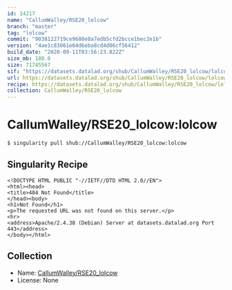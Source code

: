 ```yaml
---
id: 14217
name: "CallumWalley/RSE20_lolcow"
branch: "master"
tag: "lolcow"
commit: "9038122719ce9680e8a7edb5cfd2bcce1bec2e1b"
version: "4ae1c83061e04d6eba8cd4d06cf56412"
build_date: "2020-09-11T03:56:23.822Z"
size_mb: 180.0
size: 71745567
sif: "https://datasets.datalad.org/shub/CallumWalley/RSE20_lolcow/lolcow/2020-09-11-90381227-4ae1c830/4ae1c83061e04d6eba8cd4d06cf56412.sif"
url: https://datasets.datalad.org/shub/CallumWalley/RSE20_lolcow/lolcow/2020-09-11-90381227-4ae1c830/
recipe: https://datasets.datalad.org/shub/CallumWalley/RSE20_lolcow/lolcow/2020-09-11-90381227-4ae1c830/Singularity
collection: CallumWalley/RSE20_lolcow
---
```


# CallumWalley/RSE20_lolcow:lolcow

```bash
$ singularity pull shub://CallumWalley/RSE20_lolcow:lolcow
```

## Singularity Recipe

```singularity
<!DOCTYPE HTML PUBLIC "-//IETF//DTD HTML 2.0//EN">
<html><head>
<title>404 Not Found</title>
</head><body>
<h1>Not Found</h1>
<p>The requested URL was not found on this server.</p>
<hr>
<address>Apache/2.4.38 (Debian) Server at datasets.datalad.org Port 443</address>
</body></html>
```

## Collection

 - Name: [CallumWalley/RSE20_lolcow](https://github.com/CallumWalley/RSE20_lolcow)
 - License: None

